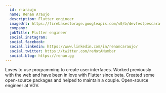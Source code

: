 ```yaml
---
  id: r-araujo
  name: Renan Araujo
  description: Flutter engineer
  imageUrl: https://firebasestorage.googleapis.com/v0/b/devfestpescara-2023.appspot.com/o/speakers%2Fr-araujo.jpg?alt=media&token=cbf7083f-25c7-4f41-a15d-94c5d1bd6cf9
  company: 
  jobTitle: Flutter engineer
  social.instagram: 
  social.facebook: 
  social.linkedin: https://www.linkedin.com/in/renancaraujo/
  social.twitter: https://twitter.com/reNotANumber
  social.blog: https://renan.gg
---
```


Loves to use programming to create user interfaces. Worked previously with the web and have been in love with Flutter since beta. Created some open-source packages and helped to maintain a couple. Open-source engineer at VGV.  

